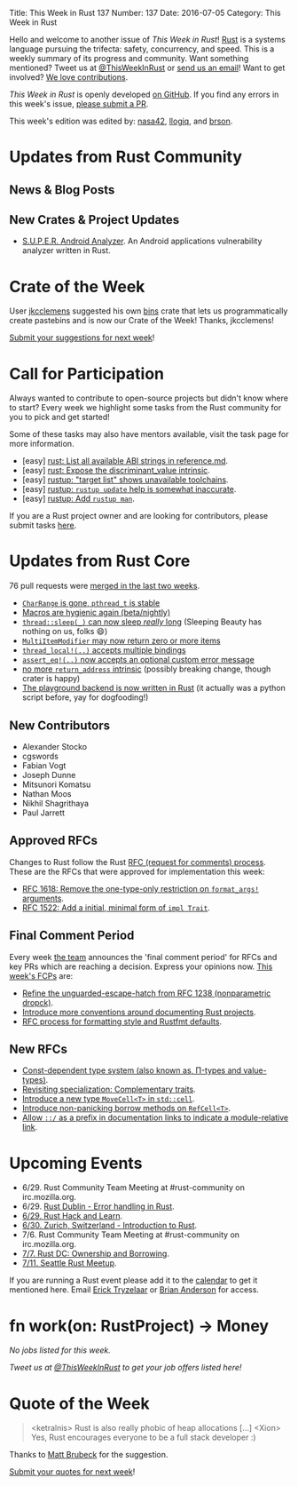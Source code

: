 Title: This Week in Rust 137
Number: 137
Date: 2016-07-05
Category: This Week in Rust

Hello and welcome to another issue of *This Week in Rust*!
[Rust](http://rust-lang.org) is a systems language pursuing the trifecta:
safety, concurrency, and speed. This is a weekly summary of its progress and
community. Want something mentioned? Tweet us at [@ThisWeekInRust](https://twitter.com/ThisWeekInRust) or [send us an
email](mailto:corey@octayn.net?subject=This%20Week%20in%20Rust%20Suggestion)!
Want to get involved? [We love
contributions](https://github.com/rust-lang/rust/blob/master/CONTRIBUTING.md).

*This Week in Rust* is openly developed [on GitHub](https://github.com/cmr/this-week-in-rust).
If you find any errors in this week's issue, [please submit a PR](https://github.com/cmr/this-week-in-rust/pulls).

This week's edition was edited by: [nasa42](https://github.com/nasa42), [llogiq](https://github.com/llogiq), and [brson](https://github.com/brson).

# Updates from Rust Community

## News & Blog Posts

## New Crates & Project Updates

* [S.U.P.E.R. Android Analyzer](https://github.com/Razican/super). An Android applications vulnerability analyzer written in Rust.

# Crate of the Week

User [jkcclemens](https://users.rust-lang.org/users/jkcclemens) suggested his own [bins](https://crates.io/crates/bins) crate that lets us programmatically create pastebins and is now our Crate of the Week! Thanks, jkcclemens!

[Submit your suggestions for next week][submit_crate]!

[submit_crate]: https://users.rust-lang.org/t/crate-of-the-week/2704

# Call for Participation

Always wanted to contribute to open-source projects but didn't know where to start?
Every week we highlight some tasks from the Rust community for you to pick and get started!

Some of these tasks may also have mentors available, visit the task page for more information.

* [easy] [rust: List all available ABI strings in reference.md](https://github.com/rust-lang/rust/issues/34267).
* [easy] [rust: Expose the discriminant_value intrinsic](https://github.com/rust-lang/rust/issues/24263#issuecomment-228217702).
* [easy] [rustup: "target list" shows unavailable toolchains](https://github.com/rust-lang-nursery/rustup.rs/issues/299#issuecomment-228215543).
* [easy] [rustup: `rustup update` help is somewhat inaccurate](https://github.com/rust-lang-nursery/rustup.rs/issues/528#issuecomment-228216395).
* [easy] [rustup: Add `rustup man`](https://github.com/rust-lang-nursery/rustup.rs/issues/490#issuecomment-228220481).

If you are a Rust project owner and are looking for contributors, please submit tasks [here][guidelines].

[guidelines]: https://users.rust-lang.org/t/twir-call-for-participation/4821

# Updates from Rust Core

76 pull requests were [merged in the last two weeks][merged].

[merged]: https://github.com/issues?q=is%3Apr+org%3Arust-lang+is%3Amerged+merged%3A2016-06-20..2016-06-27

* [`CharRange` is gone, `pthread_t` is stable](https://github.com/rust-lang/rust/pull/34399)
* [Macros are hygienic again (beta/nightly)](https://github.com/rust-lang/rust/pull/34374)
* [`thread::sleep(_)` can now sleep *really* long](https://github.com/rust-lang/rust/pull/34363) (Sleeping Beauty has nothing on us, folks :smile:)
* [`MultiItemModifier` may now return zero or more items](https://github.com/rust-lang/rust/pull/34253)
* [`thread_local!(..)` accepts multiple bindings](https://github.com/rust-lang/rust/pull/34077)
* [`assert_eq!(..)` now accepts an optional custom error message](https://github.com/rust-lang/rust/pull/33976)
* [no more `return_address` intrinsic](https://github.com/rust-lang/rust/pull/34491) (possibly breaking change, though crater is happy)
* [The playground backend is now written in Rust](https://github.com/rust-lang/rust-playpen/pull/187) (it actually was a python script before, yay for dogfooding!)

## New Contributors

* Alexander Stocko
* cgswords
* Fabian Vogt
* Joseph Dunne
* Mitsunori Komatsu
* Nathan Moos
* Nikhil Shagrithaya
* Paul Jarrett

## Approved RFCs

Changes to Rust follow the Rust [RFC (request for comments)
process](https://github.com/rust-lang/rfcs#rust-rfcs). These
are the RFCs that were approved for implementation this week:

* [RFC 1618: Remove the one-type-only restriction on `format_args!` arguments](https://github.com/rust-lang/rfcs/pull/1618).
* [RFC 1522: Add a initial, minimal form of `impl Trait`](https://github.com/rust-lang/rfcs/pull/1522).

## Final Comment Period

Every week [the team](https://www.rust-lang.org/team.html) announces the
'final comment period' for RFCs and key PRs which are reaching a
decision. Express your opinions now. [This week's FCPs][fcp] are:

[fcp]: https://github.com/rust-lang/rfcs/labels/final-comment-period

* [Refine the unguarded-escape-hatch from RFC 1238 (nonparametric dropck)](https://github.com/rust-lang/rfcs/pull/1327).
* [Introduce more conventions around documenting Rust projects](https://github.com/rust-lang/rfcs/pull/1574).
* [RFC process for formatting style and Rustfmt defaults](https://github.com/rust-lang/rfcs/pull/1607).

## New RFCs

* [Const-dependent type system (also known as, Π-types and value-types)](https://github.com/rust-lang/rfcs/pull/1657).
* [Revisiting specialization: Complementary traits](https://github.com/rust-lang/rfcs/pull/1658).
* [Introduce a new type `MoveCell<T>` in `std::cell`](https://github.com/rust-lang/rfcs/pull/1659).
* [Introduce non-panicking borrow methods on `RefCell<T>`](https://github.com/rust-lang/rfcs/pull/1660).
* [Allow `::/` as a prefix in documentation links to indicate a module-relative link](https://github.com/rust-lang/rfcs/pull/1661).

# Upcoming Events

* 6/29. Rust Community Team Meeting at #rust-community on irc.mozilla.org.
* 6/29. [Rust Dublin - Error handling in Rust](http://www.meetup.com/Rust-Dublin/events/232035542/).
* [6/29. Rust Hack and Learn](http://www.meetup.com/opentechschool-berlin/events/231600336/).
* [6/30. Zurich, Switzerland - Introduction to Rust](http://www.meetup.com/Mozilla-Meetup-Switzerland/events/231268531/).
* 7/6. Rust Community Team Meeting at #rust-community on irc.mozilla.org.
* [7/7. Rust DC: Ownership and Borrowing](http://www.meetup.com/RustDC/events/231562147/).
* [7/11. Seattle Rust Meetup](https://www.eventbrite.com/e/mozilla-rust-seattle-meetup-tickets-12222326307?aff=erelexporg).

If you are running a Rust event please add it to the [calendar] to get
it mentioned here. Email [Erick Tryzelaar][erickt] or [Brian
Anderson][brson] for access.

[calendar]: https://www.google.com/calendar/embed?src=apd9vmbc22egenmtu5l6c5jbfc%40group.calendar.google.com
[erickt]: mailto:erick.tryzelaar@gmail.com
[brson]: mailto:banderson@mozilla.com

# fn work(on: RustProject) -> Money

*No jobs listed for this week.*

*Tweet us at [@ThisWeekInRust](https://twitter.com/ThisWeekInRust) to get your job offers listed here!*

# Quote of the Week

> <ketralnis\> Rust is also really phobic of heap allocations […]
> <Xion\> Yes, Rust encourages everyone to be a full stack developer :)

Thanks to [Matt Brubeck](https://users.rust-lang.org/users/mbrubeck) for the suggestion.

[Submit your quotes for next week][submit]!

[submit]: http://users.rust-lang.org/t/twir-quote-of-the-week/328
